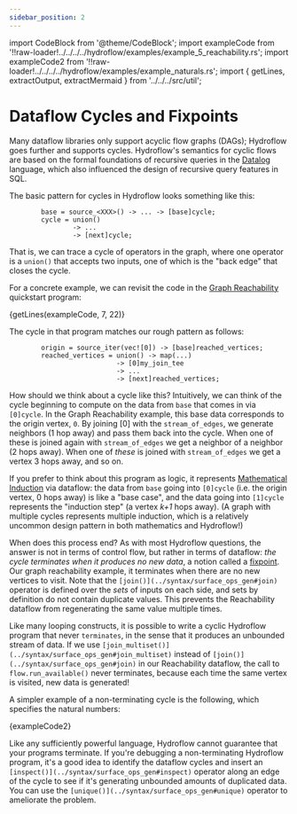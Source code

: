 ```yaml
---
sidebar_position: 2
---
```


import CodeBlock from '@theme/CodeBlock';
import exampleCode from '!!raw-loader!../../../../hydroflow/examples/example_5_reachability.rs';
import exampleCode2 from '!!raw-loader!../../../../hydroflow/examples/example_naturals.rs';
import { getLines, extractOutput, extractMermaid } from '../../../src/util';

# Dataflow Cycles and Fixpoints
Many dataflow libraries only support acyclic flow graphs (DAGs); Hydroflow goes further and supports cycles. Hydroflow's semantics for cyclic flows are based on the formal foundations of recursive queries in the [Datalog](https://en.wikipedia.org/wiki/Datalog) language, which also influenced the design of recursive query features in SQL.

The basic pattern for cycles in Hydroflow looks something like this:
```
        base = source_<XXX>() -> ... -> [base]cycle;
        cycle = union() 
                -> ... 
                -> [next]cycle;
```
That is, we can trace a cycle of operators in the graph, where one operator is a `union()` that accepts two inputs, one of which is the "back edge" that closes the cycle. 

For a concrete example, we can revisit the code in the [Graph Reachability](../quickstart/example_5_reachability.mdx) quickstart program:

<CodeBlock language="rust">{getLines(exampleCode, 7, 22)}</CodeBlock>

The cycle in that program matches our rough pattern as follows:
```
        origin = source_iter(vec![0]) -> [base]reached_vertices;
        reached_vertices = union() -> map(...) 
                           -> [0]my_join_tee 
                           -> ... 
                           -> [next]reached_vertices;
```

How should we think about a cycle like this? Intuitively, we can think of the cycle beginning to compute on the data from `base` that comes in via `[0]cycle`. In the Graph Reachability example, this base data corresponds to the origin vertex, `0`. By joining [0] with the `stream_of_edges`, we generate neighbors (1 hop away) and pass them back into the cycle. When one of these is joined again with `stream_of_edges` we get a neighbor of a neighbor (2 hops away). When one of *these* is joined with `stream_of_edges` we get a vertex 3 hops away, and so on. 

If you prefer to think about this program as logic, it represents [Mathematical Induction](https://en.wikipedia.org/wiki/Mathematical_induction) via dataflow: the data from `base` going into `[0]cycle` (i.e. the origin vertex, 0 hops away) is like a "base case", and the data going into `[1]cycle` represents the "induction step" (a vertex *k+1* hops away). (A graph with multiple cycles represents multiple induction, which is a relatively uncommon design pattern in both mathematics and Hydroflow!)

When does this process end? As with most Hydroflow questions, the answer is not in terms of control flow, but rather in terms of dataflow: *the cycle terminates when it produces no new data*, a notion called a [fixpoint](https://en.wikipedia.org/wiki/Fixed_point_(mathematics)). Our graph reachability example, it terminates when there are no new vertices to visit. Note that the `[join()](../syntax/surface_ops_gen#join)` operator is defined over the *sets* of inputs on each side, and sets
by definition do not contain duplicate values. This prevents the Reachability dataflow from regenerating the same value multiple times.

Like many looping constructs, it is possible to write a cyclic Hydroflow program that never ``terminates``, in the sense that it produces an unbounded stream of data. If we use `[join_multiset()](../syntax/surface_ops_gen#join_multiset)` instead of `[join()](../syntax/surface_ops_gen#join)` in our Reachability dataflow, the call to `flow.run_available()` never terminates, because each time the same vertex is visited, new data is generated!

A simpler example of a non-terminating cycle is the following, which specifies the natural numbers:

<CodeBlock language="rust" showLineNumbers>{exampleCode2}</CodeBlock>

Like any sufficiently powerful language, Hydroflow cannot guarantee that your programs terminate. If you're debugging a non-terminating Hydroflow program, it's a good idea to identify the dataflow cycles and insert an
`[inspect()](../syntax/surface_ops_gen#inspect)` operator along an edge of the cycle to see if it's generating unbounded amounts of duplicated data. You can use the `[unique()](../syntax/surface_ops_gen#unique)` operator to ameliorate the problem.